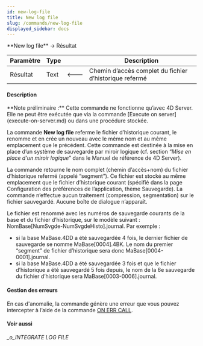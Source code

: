 ```yaml
---
id: new-log-file
title: New log file
slug: /commands/new-log-file
displayed_sidebar: docs
---
```


<!--REF #_command_.New log file.Syntax-->**New log file**  -> Résultat<!-- END REF-->
<!--REF #_command_.New log file.Params-->
| Paramètre | Type |  | Description |
| --- | --- | --- | --- |
| Résultat | Text | &#x1F850; | Chemin d’accès complet du fichier d’historique refermé |

<!-- END REF-->

#### Description 

<!--REF #_command_.New log file.Summary-->**Note préliminaire :** Cette commande ne fonctionne qu’avec 4D Server.<!-- END REF--> Elle ne peut être exécutée que via la commande [Execute on server](execute-on-server.md) ou dans une procédure stockée. 

La commande **New log file** referme le fichier d’historique courant, le renomme et en crée un nouveau avec le même nom et au même emplacement que le précédent. Cette commande est destinée à la mise en place d’un système de sauvegarde par miroir logique (cf. section “*Mise en place d'un miroir logique*” dans le Manuel de référence de 4D Server). 

La commande retourne le nom complet (chemin d’accès+nom) du fichier d’historique refermé (appelé “segment”). Ce fichier est stocké au même emplacement que le fichier d’historique courant (spécifié dans la page Configuration des préférences de l’application, thème Sauvegarde). La commande n’effectue aucun traitement (compression, segmentation) sur le fichier sauvegardé. Aucune boîte de dialogue n’apparaît.

Le fichier est renommé avec les numéros de sauvegarde courants de la base et du fichier d’historique, sur le modèle suivant : NomBase\[NumSvgde-NumSvgdeHisto\].journal. Par exemple : 

* si la base MaBase.4DD a été sauvegardée 4 fois, le dernier fichier de sauvegarde se nomme MaBase\[0004\].4BK. Le nom du premier “segment” de fichier d’historique sera donc MaBase\[0004-0001\].journal.
* si la base MaBase.4DD a été sauvegardée 3 fois et que le fichier d’historique a été sauvegardé 5 fois depuis, le nom de la 6e sauvegarde du fichier d’historique sera MaBase\[0003-0006\].journal.

#### Gestion des erreurs 

En cas d'anomalie, la commande génère une erreur que vous pouvez intercepter à l’aide de la commande [ON ERR CALL](on-err-call.md).

#### Voir aussi 

*\_o\_INTEGRATE LOG FILE*  